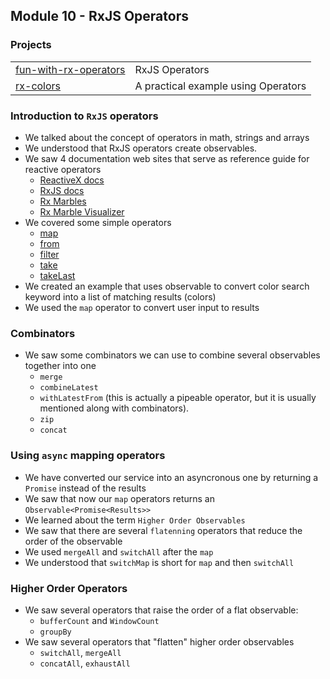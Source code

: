 ## Module 10 - RxJS Operators
### Projects

|     |     |
| --- | --- |
| [fun-with-rx-operators](./projects/fun-with-rxjs-operators/) | RxJS Operators |
| [rx-colors](./projects/rx-colors/) | A practical example using Operators |

### Introduction to `RxJS` operators
* We talked about the concept of operators in math, strings and arrays
* We understood that RxJS operators create observables. 
* We saw 4 documentation web sites that serve as reference guide for reactive operators
    * [ReactiveX docs](http://reactivex.io/)
    * [RxJS docs](https://rxjs-dev.firebaseapp.com/)
    * [Rx Marbles](https://rxmarbles.com/)
    * [Rx Marble Visualizer](https://rxviz.com/)
* We covered some simple operators
    * [map](https://rxjs-dev.firebaseapp.com/api/operators/map)
    * [from](https://rxjs-dev.firebaseapp.com/api/index/function/from)
    * [filter](https://rxjs-dev.firebaseapp.com/api/operators/filter)
    * [take](https://rxjs-dev.firebaseapp.com/api/operators/take)
    * [takeLast](https://rxjs-dev.firebaseapp.com/api/operators/takeLast)
* We created an example that uses observable to convert color search keyword into a list of matching results (colors)
* We used the `map` operator to convert user input to results

### Combinators
* We saw some combinators we can use to combine several observables together into one
    - `merge`
    - `combineLatest`
    - `withLatestFrom` (this is actually a pipeable operator, but it is usually mentioned along with combinators).
    - `zip`
    - `concat`

### Using `async` mapping operators
* We have converted our service into an asyncronous one by returning a `Promise` instead of the results
* We saw that now our `map` operators returns an `Observable<Promise<Results>>`
* We learned about the term `Higher Order Observables`
* We saw that there are several `flatenning` operators that reduce the order of the observable
* We used `mergeAll` and `switchAll` after the `map`
* We understood that `switchMap` is short for `map` and then `switchAll`

### Higher Order Operators
* We saw several operators that raise the order of a flat observable:
    - `bufferCount` and `WindowCount`
    - `groupBy`
* We saw several operators that "flatten" higher order observables
    - `switchAll`, `mergeAll`
    - `concatAll`, `exhaustAll`

